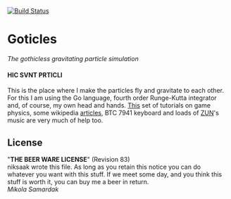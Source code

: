 [![Build Status](https://travis-ci.org/niksaak/goticles.svg?branch=master)](https://travis-ci.org/niksaak/goticles)
# Goticles

*The gothicless gravitating particle simulation*

#### HIC SVNT PRTICLI

This is the place where I make the particles fly and gravitate to each other.
For this I am using the Go language, fourth order Runge-Kutta integrator and,
of course, my own head and hands. [This][gafferongames] set of tutorials on
game physics, some wikipedia [articles][rk4-wikipedia], BTC 7941 keyboard and
loads of [ZUN][ZUN]'s music are very much of help too.

[gafferongames]: http://gafferongames.com/game-physics/
[rk4-wikipedia]: http://en.wikipedia.org/wiki/RK4
[ZUN]: http://en.touhouwiki.net/wiki/ZUN

## License 

"**THE BEER WARE LICENSE**" (Revision 83)<br />
niksaak wrote this file. As long as you retain this notice you
can do whatever you want with this stuff. If we meet some day, and you think
this stuff is worth it, you can buy me a beer in return.<br />
*Mikola Samardak*

